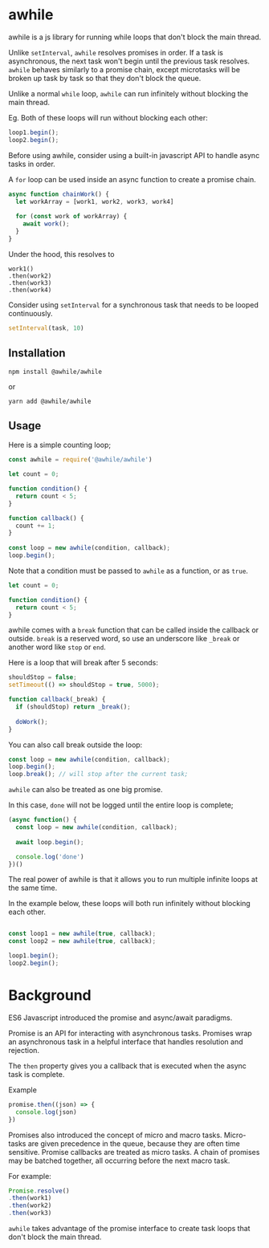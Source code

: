 # awhile
awhile is a js library for running while loops that don't block the main thread. 

Unlike `setInterval`, `awhile` resolves promises in order. If a task is asynchronous, the next task won't begin until the previous task resolves. `awhile` behaves similarly to a promise chain, except microtasks will be broken up task by task so that they don't block the queue.

Unlike a normal `while` loop, `awhile` can run infinitely without blocking the main thread.

Eg. Both of these loops will run without blocking each other:
```js
loop1.begin();
loop2.begin();
```

Before using awhile, consider using a built-in javascript API to handle async tasks in order. 

A `for` loop can be used inside an async function to create a promise chain.

```js
async function chainWork() {
  let workArray = [work1, work2, work3, work4]
  
  for (const work of workArray) {
    await work();
  }
}
```

Under the hood, this resolves to 
```
work1()
.then(work2)
.then(work3)
.then(work4)
```

Consider using `setInterval` for a synchronous task that needs to be looped continuously.
```js
setInterval(task, 10)
```

## Installation 

`npm install @awhile/awhile`

or

`yarn add @awhile/awhile`

## Usage

Here is a simple counting loop;
```js
const awhile = require('@awhile/awhile')

let count = 0;

function condition() {
  return count < 5;
}

function callback() {
  count += 1;
}
  
const loop = new awhile(condition, callback);
loop.begin();
```

Note that a condition must be passed to `awhile` as a function, or as `true`. 
```js
let count = 0;

function condition() {
  return count < 5;
}
```

awhile comes with a `break` function that can be called inside the callback or outside. `break` is a reserved word, so use an underscore like `_break` or another word like `stop` or `end`.

Here is a loop that will break after 5 seconds:
```js
shouldStop = false;
setTimeout(() => shouldStop = true, 5000);

function callback(_break) {
  if (shouldStop) return _break();
  
  doWork();
}
```

You can also call break outside the loop:
```js
const loop = new awhile(condition, callback);
loop.begin();
loop.break(); // will stop after the current task;
```

`awhile` can also be treated as one big promise. 

In this case, `done` will not be logged until the entire loop is complete;
```js
(async function() {
  const loop = new awhile(condition, callback);
  
  await loop.begin();

  console.log('done')
})()
```

The real power of awhile is that it allows you to run multiple infinite loops at the same time.

In the example below, these loops will both run infinitely without blocking each other.
```js

const loop1 = new awhile(true, callback);
const loop2 = new awhile(true, callback);

loop1.begin();
loop2.begin();
```

# Background

ES6 Javascript introduced the promise and async/await paradigms. 

Promise is an API for interacting with asynchronous tasks.
Promises wrap an asynchronous task in a helpful interface that handles resolution and rejection.

The `then` property gives you a callback that is executed when the async task is complete.

Example
```js
promise.then((json) => {
  console.log(json)
})
```

Promises also introduced the concept of micro and macro tasks.
Micro-tasks are given precedence in the queue, because they are often time sensitive. 
Promise callbacks are treated as micro tasks. A chain of promises may be batched together, all occurring before the next macro task. 

For example: 
```js
Promise.resolve()
.then(work1)
.then(work2)
.then(work3)
```

`awhile` takes advantage of the promise interface to create task loops that don't block the main thread.
